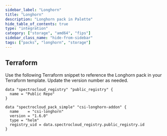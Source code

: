 ```yaml
---
sidebar_label: "Longhorn"
title: "Longhorn"
description: "Longhorn pack in Palette"
hide_table_of_contents: true
type: "integration"
category: ["storage", "amd64", "fips"]
sidebar_class_name: "hide-from-sidebar"
tags: ["packs", "longhorn", "storage"]
---
```


<PartialsComponent category="packs" name="longhorn" />

## Terraform

Use the following Terraform snippet to reference the Longhorn pack in your Terraform template. Update the version number
as needed.

```hcl
data "spectrocloud_registry" "public_registry" {
  name = "Public Repo"
}

data "spectrocloud_pack_simple" "csi-longhorn-addon" {
  name    = "csi-longhorn"
  version = "1.6.0"
  type = "helm"
  registry_uid = data.spectrocloud_registry.public_registry.id
}
```
